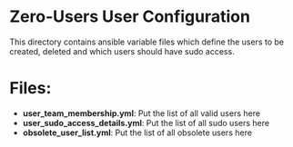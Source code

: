 Zero-Users User Configuration
=============================

This directory contains ansible variable files which define the users to be created, deleted and which users should have sudo access.

Files:
=====

* **user_team_membership.yml**: Put the list of all valid users here
* **user_sudo_access_details.yml**: Put the list of all sudo users here
* **obsolete_user_list.yml**: Put the list of all obsolete users here
